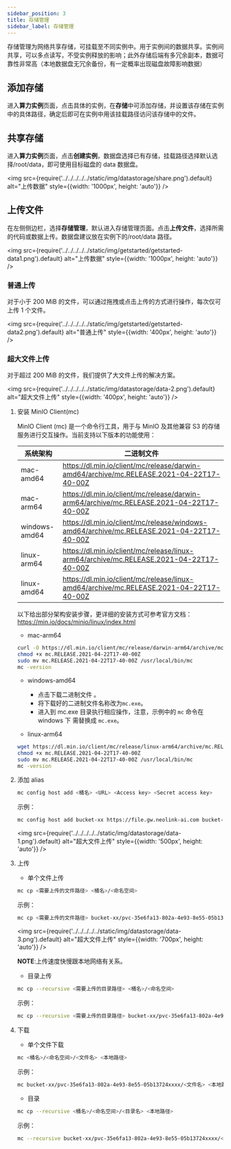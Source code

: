 ```yaml
---
sidebar_position: 3
title: 存储管理
sidebar_label: 存储管理
---
```


存储管理为网络共享存储，可挂载至不同实例中。用于实例间的数据共享。实例间共享，可以多点读写，不受实例释放的影响；此外存储后端有多冗余副本，数据可靠性非常高（本地数据盘无冗余备份，有一定概率出现磁盘故障影响数据）

## 添加存储

进入**算力实例**页面，点击具体的实例，在**存储**中可添加存储，并设置该存储在实例中的具体路径，确定后即可在实例中用该挂载路径访问该存储中的文件。

## 共享存储

进入**算力实例**页面，点击**创建实例**，数据盘选择已有存储，挂载路径选择默认选择/root/data，即可使用目标磁盘的 data 数据盘。

<img src={require('../../../../../static/img/datastorage/share.png').default} alt="上传数据" style={{width: '1000px', height: 'auto'}} />

## 上传文件

在左侧侧边栏，选择**存储管理**，默认进入存储管理页面。点击**上传文件**，选择所需的代码或数据上传。数据盘建议放在实例下的/root/data 路径。

<img src={require('../../../../../static/img/getstarted/getstarted-data1.png').default} alt="上传数据" style={{width: '1000px', height: 'auto'}} />

### 普通上传

对于小于 200 MiB 的文件，可以通过拖拽或点击上传的方式进行操作，每次仅可上传 1 个文件。

<img src={require('../../../../../static/img/getstarted/getstarted-data2.png').default} alt="普通上传" style={{width: '400px', height: 'auto'}} />

### 超大文件上传

对于超过 200 MiB 的文件，我们提供了大文件上传的解决方案。

<img src={require('../../../../../static/img/datastorage/data-2.png').default} alt="超大文件上传" style={{width: '400px', height: 'auto'}} />

1. 安装 MinIO Client(mc)

   MinIO Client (mc) 是一个命令行工具，用于与 MinIO 及其他兼容 S3 的存储服务进行交互操作。当前支持以下版本的功能使用：

   | 系统架构      | 二进制文件                                                                                |
   | ------------- | ----------------------------------------------------------------------------------------- |
   | mac-amd64     | https://dl.min.io/client/mc/release/darwin-amd64/archive/mc.RELEASE.2021-04-22T17-40-00Z  |
   | mac-arm64     | https://dl.min.io/client/mc/release/darwin-arm64/archive/mc.RELEASE.2021-04-22T17-40-00Z  |
   | windows-amd64 | https://dl.min.io/client/mc/release/windows-amd64/archive/mc.RELEASE.2021-04-22T17-40-00Z |
   | linux-arm64   | https://dl.min.io/client/mc/release/linux-arm64/archive/mc.RELEASE.2021-04-22T17-40-00Z   |
   | linux-amd64   | https://dl.min.io/client/mc/release/linux-amd64/archive/mc.RELEASE.2021-04-22T17-40-00Z   |

   以下给出部分架构安装步骤，更详细的安装方式可参考官方文档：https://min.io/docs/minio/linux/index.html

   - mac-arm64

   ```bash
   curl -O https://dl.min.io/client/mc/release/darwin-arm64/archive/mc.RELEASE.2021-04-22T17-40-00Z
   chmod +x mc.RELEASE.2021-04-22T17-40-00Z
   sudo mv mc.RELEASE.2021-04-22T17-40-00Z /usr/local/bin/mc
   mc -version
   ```

   - windows-amd64

     - 点击下载二进制文件 。
     - 将下载好的二进制文件名称改为`mc.exe`。
     - 进入到 mc.exe 目录执行相应操作，注意，示例中的 `mc` 命令在 windows 下 需替换成 `mc.exe`。

   - linux-arm64

   ```bash
   wget https://dl.min.io/client/mc/release/linux-arm64/archive/mc.RELEASE.2021-04-22T17-40-00Z
   chmod +x mc.RELEASE.2021-04-22T17-40-00Z
   sudo mv mc.RELEASE.2021-04-22T17-40-00Z /usr/local/bin/mc
   mc -version
   ```

2. 添加 alias

   ```bash
   mc config host add <桶名> <URL> <Access key> <Secret access key>
   ```

   示例：

   ```bash
   mc config host add bucket-xx https://file.gw.neolink-ai.com bucket-xx sCKPcR5HNve86pqUC7k133LD25BgSE2dAZ5zxxxx
   ```

   <img src={require('../../../../../static/img/datastorage/data-1.png').default} alt="超大文件上传" style={{width: '500px', height: 'auto'}} />

3. 上传

   - 单个文件上传

   ```bash
   mc cp <需要上传的文件路径> <桶名>/<命名空间>
   ```

   示例：

   ```bash
   mc cp <需要上传的文件路径> bucket-xx/pvc-35e6fa13-802a-4e93-8e55-05b13724xxxx
   ```

   <img src={require('../../../../../static/img/datastorage/data-3.png').default} alt="超大文件上传" style={{width: '700px', height: 'auto'}} />

   **NOTE**:上传速度快慢跟本地网络有关系。

   - 目录上传

   ```bash
   mc cp --recursive <需要上传的目录路径> <桶名>/<命名空间>
   ```

   示例：

   ```bash
   mc cp --recursive <需要上传的目录路径> bucket-xx/pvc-35e6fa13-802a-4e93-8e55-05b13724xxxx
   ```

4. 下载

   - 单个文件下载

   ```bash
   mc <桶名>/<命名空间>/<文件名> <本地路径>
   ```

   示例：

   ```bash
   mc bucket-xx/pvc-35e6fa13-802a-4e93-8e55-05b13724xxxx/<文件名> <本地路径>
   ```

   - 目录

   ```bash
   mc cp --recursive <桶名>/<命名空间>/<目录名> <本地路径>
   ```

   示例：

   ```bash
   mc --recursive bucket-xx/pvc-35e6fa13-802a-4e93-8e55-05b13724xxxx/<目录名> <本地路径>
   ```
